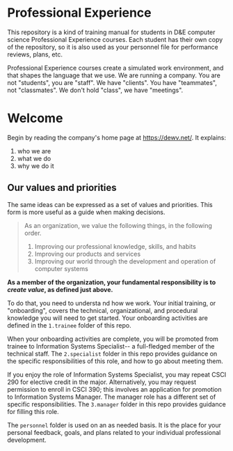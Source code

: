 # Professional Experience

This repository is a kind of training manual for students in D&E computer science Professional Experience courses. Each student has their own copy of the repository, so it is also used as your personnel file for performance reviews, plans, etc.

Professional Experience courses create a simulated work environment, and that shapes the language that we use. We are running a company. You are not "students", you are "staff". We have "clients". You have "teammates", not "classmates". We don't hold "class", we have "meetings".

# Welcome

Begin by reading the company's home page at https://dewv.net/. It explains:
1. who we are
2. what we do
3. why we do it

## Our values and priorities

The same ideas can be expressed as a set of values and priorities. This form is more useful as a guide when making decisions.

> As an organization, we value the following things, in the following order.
> 1. Improving our professional knowledge, skills, and habits
> 2. Improving our products and services 
> 3. Improving our world through the development and operation of computer systems

**As a member of the organization, your fundamental responsibility is to *create value*, as defined just above.**

To do that, you need to understa	nd how we work. Your initial training, or "onboarding", covers the technical, organizational, and procedural knowledge you will need to get started. Your onboarding activities are defined in the `1.trainee` folder of this repo.

When your onboarding activities are complete, you will be promoted from trainee to Information Systems Specialist-- a full-fledged member of the technical staff. The `2.specialist` folder in this repo provides guidance on the specific responsibilities of this role, and how to go about meeting them.

If you enjoy the role of Information Systems Specialist, you may repeat CSCI 290 for elective credit in the major. Alternatively, you may request permission to enroll in CSCI 390; this involves an application for promotion to Information Systems Manager. The manager role has a different set of specific responsibilities. The `3.manager` folder in this repo provides guidance for filling this role.

The `personnel` folder is used on an as needed basis. It is the place for your personal feedback, goals, and plans related to your individual professional development.
